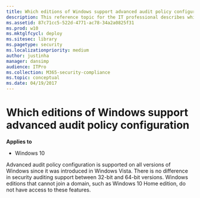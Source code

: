 ```yaml
---
title: Which editions of Windows support advanced audit policy configuration (Windows 10)
description: This reference topic for the IT professional describes which versions of the Windows operating systems support advanced security auditing policies.
ms.assetid: 87c71cc5-522d-4771-ac78-34a2a0825f31
ms.prod: w10
ms.mktglfcycl: deploy
ms.sitesec: library
ms.pagetype: security
ms.localizationpriority: medium
author: justinha
manager: dansimp
audience: ITPro
ms.collection: M365-security-compliance
ms.topic: conceptual
ms.date: 04/19/2017
---
```


# Which editions of Windows support advanced audit policy configuration

**Applies to**
-   Windows 10

Advanced audit policy configuration is supported on all versions of Windows since it was introduced in Windows Vista. 
There is no difference in security auditing support between 32-bit and 64-bit versions. 
Windows editions that cannot join a domain, such as Windows 10 Home edition, do not have access to these features. 

